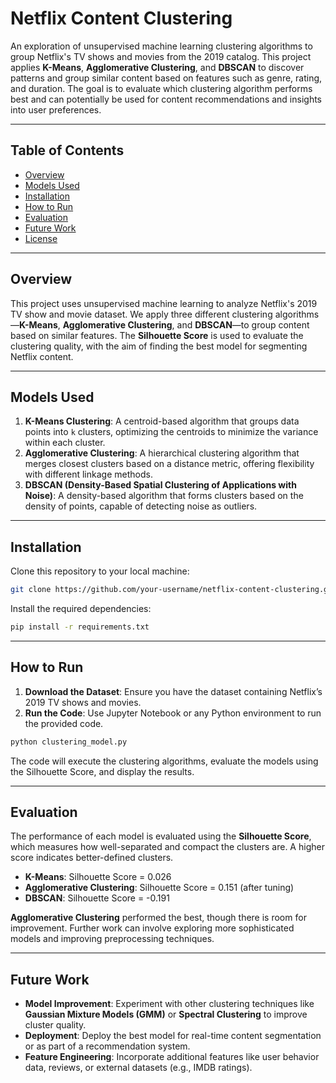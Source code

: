 # Netflix Content Clustering

An exploration of unsupervised machine learning clustering algorithms to group Netflix's TV shows and movies from the 2019 catalog. This project applies **K-Means**, **Agglomerative Clustering**, and **DBSCAN** to discover patterns and group similar content based on features such as genre, rating, and duration. The goal is to evaluate which clustering algorithm performs best and can potentially be used for content recommendations and insights into user preferences.

---

## **Table of Contents**

- [Overview](#overview)
- [Models Used](#models-used)
- [Installation](#installation)
- [How to Run](#how-to-run)
- [Evaluation](#evaluation)
- [Future Work](#future-work)
- [License](#license)

---

## **Overview**

This project uses unsupervised machine learning to analyze Netflix's 2019 TV show and movie dataset. We apply three different clustering algorithms—**K-Means**, **Agglomerative Clustering**, and **DBSCAN**—to group content based on similar features. The **Silhouette Score** is used to evaluate the clustering quality, with the aim of finding the best model for segmenting Netflix content. 

---

## **Models Used**

1. **K-Means Clustering**: A centroid-based algorithm that groups data points into `k` clusters, optimizing the centroids to minimize the variance within each cluster.
2. **Agglomerative Clustering**: A hierarchical clustering algorithm that merges closest clusters based on a distance metric, offering flexibility with different linkage methods.
3. **DBSCAN (Density-Based Spatial Clustering of Applications with Noise)**: A density-based algorithm that forms clusters based on the density of points, capable of detecting noise as outliers.

---

## **Installation**

Clone this repository to your local machine:

```bash
git clone https://github.com/your-username/netflix-content-clustering.git
```

Install the required dependencies:

```bash
pip install -r requirements.txt
```

---

## **How to Run**

1. **Download the Dataset**: Ensure you have the dataset containing Netflix’s 2019 TV shows and movies.
2. **Run the Code**: Use Jupyter Notebook or any Python environment to run the provided code.
   
```bash
python clustering_model.py
```

The code will execute the clustering algorithms, evaluate the models using the Silhouette Score, and display the results.

---

## **Evaluation**

The performance of each model is evaluated using the **Silhouette Score**, which measures how well-separated and compact the clusters are. A higher score indicates better-defined clusters.

- **K-Means**: Silhouette Score = 0.026
- **Agglomerative Clustering**: Silhouette Score = 0.151 (after tuning)
- **DBSCAN**: Silhouette Score = -0.191

**Agglomerative Clustering** performed the best, though there is room for improvement. Further work can involve exploring more sophisticated models and improving preprocessing techniques.

---

## **Future Work**

- **Model Improvement**: Experiment with other clustering techniques like **Gaussian Mixture Models (GMM)** or **Spectral Clustering** to improve cluster quality.
- **Deployment**: Deploy the best model for real-time content segmentation or as part of a recommendation system.
- **Feature Engineering**: Incorporate additional features like user behavior data, reviews, or external datasets (e.g., IMDB ratings).

